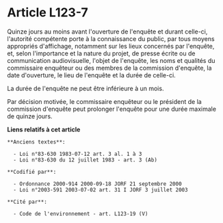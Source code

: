 # Article L123-7

Quinze jours au moins avant l'ouverture de l'enquête et durant celle-ci, l'autorité compétente porte à la connaissance du
public, par tous moyens appropriés d'affichage, notamment sur les lieux concernés par l'enquête, et, selon l'importance et la
nature du projet, de presse écrite ou de communication audiovisuelle, l'objet de l'enquête, les noms et qualités du
commissaire enquêteur ou des membres de la commission d'enquête, la date d'ouverture, le lieu de l'enquête et la durée de
celle-ci.

La durée de l'enquête ne peut être inférieure à un mois.

Par décision motivée, le commissaire enquêteur ou le président de la commission d'enquête peut prolonger l'enquête pour une
durée maximale de quinze jours.

**Liens relatifs à cet article**

	**Anciens textes**:

	  - Loi n°83-630 1983-07-12 art. 3 al. 1 à 3
	  - Loi n°83-630 du 12 juillet 1983 - art. 3 (Ab)

	**Codifié par**:

	  - Ordonnance 2000-914 2000-09-18 JORF 21 septembre 2000
	  - Loi n°2003-591 2003-07-02 art. 31 I JORF 3 juillet 2003

	**Cité par**:

	  - Code de l'environnement - art. L123-19 (V)

